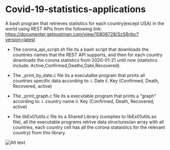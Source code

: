 # Covid-19-statistics-applications
A bash program that retrieves statistics for each country(except USA) in the world using REST APIs from the following link: https://documenter.getpostman.com/view/10808728/SzS8rjbc?version=latest

- The corona_api_script.sh file its a bash script that downloads the countries names that the REST API supports, 
and then for each country downloads the corona statistics from 2020-01-21 until now (statistics include: Active,Confirmed,Deaths,Date,Recovered).


- The _print_by_date.c file its a executalbe program that prints all countries specific data according to:
i. Date
ii. Key (Confirmed, Death, Recovered, active)

- The _print_graph.c file its a executable program that prints a “graph” according to:
i.	country name
ii.	Key (Confirmed, Death, Recovered, active)


- The libEx01utils.c file its a Shared Library (complies to libEx01utils.so file), all the executable programs retrive data structures(an array with all countries, each country cell has all the corona stataistics for the relevant country) from this library.

![Alt text](/relative/path/to/img.jpg?raw=true "Optional Title")
